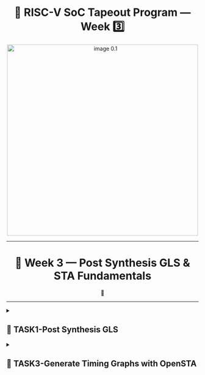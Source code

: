 <h1 align="center">🔳 RISC-V SoC Tapeout Program — Week 3️⃣</h1>

<p align="center"><img src="./ASSETS/0.1.jpeg" width="500" alt="image 0.1"/></p>

---

<div align="center">

# 🚀 Week 3 —  Post Synthesis GLS & STA Fundamentals

🌟 

</div>

---

<details>
<summary><h2> 🌟 TASK1-Post Synthesis GLS </h2> </summary>


# 🧠 Week 3 – Post-Synthesis Simulation of VSDBabySoC (GLS)

After completing RTL-level verification in Week 2, the next milestone is to **verify the functionality of the synthesized (gate-level) design**.

👉Post-synthesis simulation (also called **Gate-Level Simulation – GLS**) is one of the **most important steps** in the ASIC design flow. After synthesis, our BabySoC RTL is converted into a **gate-level netlist** using the Sky130 standard cell library. The goal here is simple:

👉 To ensure that the design **still works exactly as intended** after synthesis, and to check if there are **any timing-related issues** that were not visible in pre-synthesis simulation.

---

## 🔨 Purpose of Gate-Level Simulation (GLS)

The **main objectives** of GLS for BabySoC are:

1. **Functionality + Timing Verification**
    - Checks whether the **gate-level netlist** still behaves as the RTL design.
    - Uses **SDF (Standard Delay Format)** for accurate timing verification.
2. **Dynamic Circuit Behavior**
    - Captures real-world issues like **glitches** or **metastability** which are invisible in RTL.
3. **Post-Synthesis Validation**
    - Confirms that modules like the **RISC-V core, PLL, and DAC** are all mapped correctly to standard cells.
    - Ensures there are **no unexpected latches, mismatches, or synthesis-induced bugs**.
4. **Final Check Before PnR**
    - This is the **last chance** to catch functional/timing problems **before moving to Physical Design (PnR)**.

![0.png](week3%202805f99c9dcb80e48e4ee8a3457c6f65/0.png)

---

## 🎯 Objective

1. Perform **logic synthesis** on the BabySoC design using Yosys.
2. Generate a **gate-level netlist** that represents the same behavior as the RTL.
3. Run a **post-synthesis simulation** using Icarus Verilog.
4. Compare **pre- and post-synthesis** simulation waveforms to confirm functional equivalence.

---

## ⚙️Step 1 –Environment Setup

Before moving into synthesis, verify that your environment is ready:

```bash
sudo apt update
sudo apt install yosys iverilog gtkwave
```

🧩 **Tools we’ll use:**

- **Yosys** – Open-source synthesis tool
- **Icarus Verilog** – Simulator for gate-level testing
- **GTKWave** – Waveform viewer

---

## 🗂️Step 2 –Organizing Directories

To keep the workflow structured, create dedicated folders inside the `output/` directory.

```bash
mkdir -p output/synth output/post_synth_sim
```

Your updated directory tree should now look like this 👇

```bash
output/
├── pre_synth_sim/
│   ├── pre_synth_sim.out
│   ├── vsdbabysoc.synth.v
│   └── pre_synth_sim.vcd
└── post_synth_sim/
```

This separation makes debugging and file tracking much easier.

---

## 🧰 Step 3 –Synthesis with Yosys

- The synthesis process converts RTL code into →  equivalent gate-level representation (netlist).

### 1️⃣ Launch Yosys

```bash
yosys
```

![1.png](week3%202805f99c9dcb80e48e4ee8a3457c6f65/1.png)

---

### 2️⃣ Read all verilog files

```bash
```
### Load RTL files
yosys> read_verilog src/module/vsdbabysoc.v
yosys> read_verilog -I src/include src/module/rvmyth.v
yosys> read_verilog -I src/include src/module/clk_gate.v
```

![2.png](week3%202805f99c9dcb80e48e4ee8a3457c6f65/2.png)

---

### **3️⃣ Load the Liberty Files for Synthesis**

```bash
# Load library files
yosys> read_liberty -lib src/lib/avsdpll.lib
yosys> read_liberty -lib src/lib/avsddac.lib
yosys> read_liberty -lib src/lib/sky130_fd_sc_hd__tt_025C_1v80.lib
```

![3.png](week3%202805f99c9dcb80e48e4ee8a3457c6f65/3.png)

---

### **4️⃣ Run Synthesis Targeting `vsdbabysoc`**

```bash
yosys> synth -top vsdbabysoc
```

![4.png](week3%202805f99c9dcb80e48e4ee8a3457c6f65/4.png)

---

### 5️⃣Statistics of Yosys Synthesis

![5.png](week3%202805f99c9dcb80e48e4ee8a3457c6f65/5.png)

![6.png](week3%202805f99c9dcb80e48e4ee8a3457c6f65/6.png)

![7.png](week3%202805f99c9dcb80e48e4ee8a3457c6f65/7.png)

![8.png](week3%202805f99c9dcb80e48e4ee8a3457c6f65/8.png)

![9.png](week3%202805f99c9dcb80e48e4ee8a3457c6f65/9.png)

---

### **6️⃣ Map D Flip-Flops to Standard Cells**

```bash
yosys> dfflibmap -liberty src/lib/sky130_fd_sc_hd__tt_025C_1v80.lib
```

![10.png](week3%202805f99c9dcb80e48e4ee8a3457c6f65/10.png)

---

### **7️⃣ Perform Optimization and Technology Mapping**

```bash
yosys> opt
yosys> abc -liberty src/lib/sky130_fd_sc_hd__tt_025C_1v80.lib -script +strash;scorr;ifraig;retime;{D};strash;dch,-f;map,-M,1,{D}
```

![11.png](week3%202805f99c9dcb80e48e4ee8a3457c6f65/11.png)

![12.png](week3%202805f99c9dcb80e48e4ee8a3457c6f65/12.png)

---

### **8️⃣ Perform Final Clean-Up and Renaming**

```bash
yosys> flatten
yosys> setundef -zero
yosys> clean -purge
yosys> rename -enumerate
```

![13.png](week3%202805f99c9dcb80e48e4ee8a3457c6f65/13.png)

---

### **9️⃣ Check Statistics**

```bash
yosys> stat
```

![14.png](week3%202805f99c9dcb80e48e4ee8a3457c6f65/14.png)

---

### **🔟 Write the Synthesized Netlist**

```bash
yosys> write_verilog -noattr output/post_synth_sim/vsdbabysoc.synth.v
```

![15.png](week3%202805f99c9dcb80e48e4ee8a3457c6f65/15.png)

✅ **Output:** `synth_netlist.v` – the synthesized gate-level version of our BabySoC core.

```bash
yosys> cd output/post_synth_sim/
```

![16.png](week3%202805f99c9dcb80e48e4ee8a3457c6f65/16.png)

---

## 🧪 Step 4 – Post-Synthesis Simulation

📌 Before going to next check your directory, that should now look like this 👇

```bash
output/
├── pre_synth_sim/
│   ├── pre_synth_sim.out
│   ├── vsdbabysoc.synth.v
│   └── pre_synth_sim.vcd
├── post_synth_sim/
    ├── vsdbabysoc.synth.v
    └── post_synth_sim.out
```

Now that we have the gate-level netlist, we must verify that its behavior matches the RTL simulation results.

We use the **same testbench** (`tb_mythcore_test.v`), replacing the RTL design with the synthesized netlist.

### 🔹 Compile the Gate-Level Design

```bash
iverilog -o /home/maddy/Desktop/open_source_tapout/VLSI/VSDBabySoC/output/post_synth_sim/post_synth_sim.out -DPOST_SYNTH_SIM -DFUNCTIONAL -DUNIT_DELAY=#1 -I /home/maddy/Desktop/open_source_tapout/VLSI/VSDBabySoC/src/include -I /home/maddy/Desktop/open_source_tapout/VLSI/VSDBabySoC/src/module /home/maddy/Desktop/open_source_tapout/VLSI/VSDBabySoC/src/module/testbench.v
```
### 🔹 Post-Synthesis Simulation – Command Breakdown

```bash
iverilog \
  -o output/post_synth_sim/post_synth_sim.out \   # Output simulation executable
  -DPOST_SYNTH_SIM \                              # Enable POST_SYNTH_SIM mode
  -DFUNCTIONAL \                                  # Use behavioral models
  -DUNIT_DELAY=#1 \                               # Assign #1 delay for all gates
  -I src/include \                                # Include path for header files
  -I src/module \                                 # Include path for modules
  src/module/testbench.v                          # Top-level testbench

```

**Explanation of Options:**

- 🔹 **`iverilog`** → Icarus Verilog compiler to convert Verilog into an executable.
- 🔹 **`o <path>`** → Output binary path for the simulation.
- 🔹 **`DPOST_SYNTH_SIM`** → Switch testbench to post-synthesis simulation mode.
- 🔹 **`DFUNCTIONAL`** → Use high-level behavioral models instead of gate timing.
- 🔹 **`DUNIT_DELAY=#1`** → Assigns a unit delay of `#1` for all gates.
- 🔹 **`I <include_path>`** → Add include directories for modules or headers.
- 🔹 **`testbench.v`** → Specifies the testbench as the top-level simulation file.

### 🔹 Run the Simulation

```bash
cd output/post_synth_sim
./post_synth_sim.out
```

This will produce a new `.vcd` file (waveform dump).

![17.png](week3%202805f99c9dcb80e48e4ee8a3457c6f65/17.png)

### 🔹 Visualize the Waveform by GTKwave

```bash
gtkwave tb_mythcore_test_post.vcd
```

Observe signal transitions, clock gating, and output behavior.

![18.png](week3%202805f99c9dcb80e48e4ee8a3457c6f65/18.png)

---

## 🔬 Step 5 – Result Analysis

When you compare **pre- and post-synthesis waveforms** in GTKWave (`pre_synth_sim.vcd` vs `post_synth_sim.vcd`):

- The **functional behavior** should be identical.
- Slight **timing variations** may appear because the synthesized design includes gate delays.
- Successful matching confirms that **Yosys synthesis preserved the RTL logic**.

---

## 🧩 Step 6 – Conclusion

🎉 **Post-synthesis verification completed!**

| Stage | Tool | Output | Verification |
| --- | --- | --- | --- |
| RTL Simulation | Icarus Verilog | `pre_synth_sim.vcd` | Functional correctness |
| Synthesis | Yosys | `vsdbabysoc.synth.v.v` | Logical equivalence |
| Gate-Level Simulation | Icarus Verilog | `post_synth_sim.vcd` |  |

---

## **Comparing Pre-Synthesis ⚡VS⚡ Post-Synthesis Output**

Why because the matching outputs between pre- and post-synthesis simulations mean the synthesis process has preserved your design’s functionality, while now adding real-world timing considerations. 

### 🔹 Pre-Synthesis **⚡** Post-Synthesis

| Aspect | Pre-Synthesis | Post-Synthesis |
| --- | --- | --- |
| **Purpose** | Verify RTL logic & functionality | Verify gate-level design & timing |
| **Focus** | Logical correctness, design intent | Gate delays, timing violations, glitches |
| **Simulation** | Behavioral, fast | Gate-level, includes timing info |
| **Outcome** | Confirms RTL works as intended | Confirms synthesized design behaves correctly in real-world conditions |

📌  Pre-Synthesis output

![19.png](week3%202805f99c9dcb80e48e4ee8a3457c6f65/19.png)

📌 Post-Synthesis output

![20.png](week3%202805f99c9dcb80e48e4ee8a3457c6f65/20.png)

</details>




<details>
<summary><h2> 🌟 TASK3-Generate Timing Graphs with OpenSTA</h2> </summary>


## 🗂️Organizing Directories

To keep the workflow structured, create dedicated folders inside the `OpenSTA/` directory.

```bash
cd VSDBabgySoC

mkdir OpenSTA

cd OpenSTA
```

My updated directory tree should now look like this 👇

```bash
VSDBabySoC/
├── src/
├── output/
└── OpenSTA/

```

This separation makes debugging and file tracking much easier.

![21.png](week3%202805f99c9dcb80e48e4ee8a3457c6f65/21.png)

---

## **Installation of OpenSTA**

**Note:** Installation instructions are adapted from the official OpenSTA repository: 🔗 [https://github.com/parallaxsw/OpenSTA](https://github.com/parallaxsw/OpenSTA)

**Step 1: Clone the Repository**

```
git clone https://github.com/parallaxsw/OpenSTA.git
cd OpenSTA
```

![22.png](week3%202805f99c9dcb80e48e4ee8a3457c6f65/22.png)

**Step 2: Build the Docker Image**

```
docker build --file Dockerfile.ubuntu22.04 --tag opensta .
```

This builds a Docker image named opensta using the provided Ubuntu 22.04 Dockerfile. All dependencies are installed during this step.

![23.png](week3%202805f99c9dcb80e48e4ee8a3457c6f65/23.png)

![24.png](week3%202805f99c9dcb80e48e4ee8a3457c6f65/24.png)

![25.png](week3%202805f99c9dcb80e48e4ee8a3457c6f65/25.png)

**Step 3: Run the OpenSTA Container**

To run a docker container using the OpenSTA image, use the -v option to docker to mount direcories with data to use and -i to run interactively.

```
docker run -i -v $HOME:/data opensta
```

![26.png](week3%202805f99c9dcb80e48e4ee8a3457c6f65/26.png)

You now have OpenSTA installed and running inside a Docker container. After successful installation, you will see the % prompt—this indicates that the OpenSTA interactive shell is ready for use.

**Timing Analysis Using Inline Commands**

Once inside the OpenSTA shell (% prompt), you can perform a basic static timing analysis using the following inline commands:

```
# Instructs OpenSTA to read and load the Liberty file "nangate45_slow.lib.gz".
read_liberty /OpenSTA/examples/nangate45_slow.lib.gz

# Intructs OpenSTA to read and load the Verilog file (gate level verilog netlist) "example1.v"
read_verilog /OpenSTA/examples/example1.v

# Using "top," which stands for the main module, links the Verilog code with the Liberty timing cells.
link_design top

# Create a 10ns clock named 'clk' for clk1, clk2, and clk3 inputs
create_clock -name clk -period 10 {clk1 clk2 clk3}

# Set 0ns input delay for inputs in1 and in2 relative to clock 'clk'
set_input_delay -clock clk 0 {in1 in2}

# Report of the timing checks for the design
report_checks
```

*This flow is useful for quick testing and debugging without writing a full TCL script.*

![27.png](week3%202805f99c9dcb80e48e4ee8a3457c6f65/27.png)

**Note:** We used report_checks here because only the slow liberty file (nangate45_slow.lib.gz) is loaded.

![28.png](week3%202805f99c9dcb80e48e4ee8a3457c6f65/28.png)

![29.png](week3%202805f99c9dcb80e48e4ee8a3457c6f65/29.png)

![30.png](week3%202805f99c9dcb80e48e4ee8a3457c6f65/30.png)

![31.png](week3%202805f99c9dcb80e48e4ee8a3457c6f65/31.png)

This represents a setup (max delay) corner, so the analysis focuses on setup timing by default.

---

**Why Does report_checks Show Only Max (Setup) Paths?**

By default, report_checks reports -path_delay max (i.e., setup checks).

OpenSTA interprets report_checks without arguments as:

```
report_checks -path_delay max
```

![32.png](week3%202805f99c9dcb80e48e4ee8a3457c6f65/32.png)

This reports only max path delays, i.e., setup timing checks.

✅**How to Also Get Hold (min) Paths:**

If you want both setup and hold timing checks (i.e., both max and min path delays), use:

```
report_checks -path_delay min
```

![33.png](week3%202805f99c9dcb80e48e4ee8a3457c6f65/33.png)

**Analyzing report outcomes**

*Verilog Netlist: example1.v*

```
module top (in1, in2, clk1, clk2, clk3, out);
  input in1, in2, clk1, clk2, clk3;
  output out;
  wire r1q, r2q, u1z, u2z;

  DFF_X1 r1 (.D(in1), .CK(clk1), .Q(r1q));
  DFF_X1 r2 (.D(in2), .CK(clk2), .Q(r2q));
  BUF_X1 u1 (.A(r2q), .Z(u1z));
  AND2_X1 u2 (.A1(r1q), .A2(u1z), .ZN(u2z));
  DFF_X1 r3 (.D(u2z), .CK(clk3), .Q(out));
endmodule
```

Here are the commands for Yosys synthesis for example1.v:

```bash
cd VSDBabySoC/OpenSTA/examples/
VSDBabySoC/OpenSTA/examples$ yosys
yosys> read_liberty -lib nangate45_slow.lib
```

- you will possible face this error like this

![34.png](week3%202805f99c9dcb80e48e4ee8a3457c6f65/34.png)

- because the files are in ```gz```

![35.png](week3%202805f99c9dcb80e48e4ee8a3457c6f65/35.png)

- follow the commands

```bash
gunzip nangate45_slow.lib.gz
```

![36.png](week3%202805f99c9dcb80e48e4ee8a3457c6f65/36.png)

---

```bash
patha@spatha-VirtualBox:~/VLSI/VSDBabySoC/OpenSTA/examples$ yosys
yosys> read_liberty -lib nangate45_slow.lib
yosys> read_verilog example1.v
yosys> synth -top top
```

![37.png](week3%202805f99c9dcb80e48e4ee8a3457c6f65/37.png)

[https://www.notion.so](https://www.notion.so)

```bash
yosys> show
```

![39.png](week3%202805f99c9dcb80e48e4ee8a3457c6f65/39.png)

---

## **Static timing analysis using OpenSTA**

### **Timing Ananlysis Using In line Commands**

Here’s the same OpenSTA timing analysis flow with added SPEF-based parasitic modeling:

This enables **more realistic delay and slack computation** by including post-layout RC data, improving timing signoff precision.

```
docker run -i -v $HOME:/data opensta
```

```bash
read_liberty /OpenSTA/examples/nangate45_slow.lib.gz
read_verilog /OpenSTA/examples/example1.v
link_design top
read_spef /OpenSTA/examples/example1.dspef
create_clock -name clk -period 10 {clk1 clk2 clk3}
set_input_delay -clock clk 0 {in1 in2}
report_checks
```

![40.png](week3%202805f99c9dcb80e48e4ee8a3457c6f65/40.png)

![41.png](week3%202805f99c9dcb80e48e4ee8a3457c6f65/41.png)

---

**Report Capacitance per Stage**

Reports timing paths with 4-digit precision and shows the net capacitance at each stage, helping identify high-cap nodes that may affect delay.

---

**Report Timing with Capacitance, Slew, Input Pins, and Fanout**

Report timing with capacitance, slew, input pins, and fanout per stage.

![42.png](week3%202805f99c9dcb80e48e4ee8a3457c6f65/42.png)

![43.png](week3%202805f99c9dcb80e48e4ee8a3457c6f65/43.png)

---

**Timing Analysis Using a TCL Script**

To automate the timing flow, you can write the commands into a .tcl script and execute it from the OpenSTA shell.

cmds

```
# Load liberty files for max and min analysis
read_liberty -max /home/maddy/Desktop/open_source_tapout/VLSI/VSDBabySoC/OpenSTA/examples/nangate45_slow.lib
read_liberty -min /home/maddy/Desktop/open_source_tapout/VLSI/VSDBabySoC/OpenSTA/examples/nangate45_fast.lib

# Read the gate-level Verilog netlist
read_verilog /home/maddy/Desktop/open_source_tapout/VLSI/VSDBabySoC/OpenSTA/examples/example1.v

# Link the top-level design
link_design top

# Define clocks and input delays
create_clock -name clk -period 10 {clk1 clk2 clk3}
set_input_delay -clock clk 0 {in1 in2}

# Generate a full min/max timing report
report_checks -path_delay min_max
```

| **Line of Code** | **Purpose** | **Explanation** |
| --- | --- | --- |
| `read_liberty -max nangate45_slow.lib.gz` | Load max delay library | Loads the **slow corner Liberty file** for **setup (max delay)** analysis. |
| `read_liberty -min nangate45_fast.lib.gz` | Load min delay library | Loads the **fast corner Liberty file** for **hold (min delay)** analysis. |
| `read_verilog example1.v` | Load gate-level netlist | Reads the synthesized **Verilog netlist** of the design. |
| `link_design top` | Link design | Links the netlist using `top` as the **top-level module**, connecting it with Liberty cells. |
| `create_clock -name clk -period 10 {clk1 clk2 clk3}` | Create clock | Defines a **clock named `clk`** with a 10 ns period on ports `clk1`, `clk2`, and `clk3`. |
| `set_input_delay -clock clk 0 {in1 in2}` | Set input delay | Applies **0 ns input delay** relative to `clk` for inputs `in1` and `in2`. |
| `report_checks -path_delay min_max` | Run full STA | Reports both **setup (max)** and **hold (min)** timing paths and checks. |

---

**Run the Script Using Docker**

To run this script non-interactively using Docker:

```bash
docker run -it -v $HOME:/data opensta /data/VLSI/VSDBabySoC/OpenSTA/examples/min_max_delays.tcl
```

### **VSDBabySoC basic timing analysis**

To begin static timing analysis on the VSDBabySoC design, you must organize and prepare the required files in specific directories.

```
# Create a directory to store Liberty timing libraries

VSDBabySoC/OpenSTA$ mkdir -p examples/timing_libs/

# Create a directory to store synthesized netlist and constraint files

mkdir -p examples/BabySoC
ls

BabySoC/
gcd_sky130hd.sdc vsdbabysoc_synthesis.sdc  vsdbabysoc.synth.v
```

These files include:

- Standard cell library: sky130_fd_sc_hd__tt_025C_1v80.lib
- IP-specific Liberty libraries: avsdpll.lib, avsddac.lib
- Synthesized gate-level netlist: vsdbabysoc.synth.v
- Timing constraints: vsdbabysoc_synthesis.sdc

Below is the TCL script to run complete min/max timing checks on the SoC:

- **vsdbabysoc_min_max_delays.tcl**
    
    ```
    # Load Liberty Libraries (standard cell + IPs)
    read_liberty -min /data/VLSI/VSDBabySoC/OpenSTA/examples/timing_libs/sky130_fd_sc_hd__tt_025C_1v80.lib
    read_liberty -max /data/VLSI/VSDBabySoC/OpenSTA/examples/timing_libs/sky130_fd_sc_hd__tt_025C_1v80.lib
    
    read_liberty -min /data/VLSI/VSDBabySoC/OpenSTA/examples/timing_libs/avsdpll.lib
    read_liberty -max /data/VLSI/VSDBabySoC/OpenSTA/examples/timing_libs/avsdpll.lib
    
    read_liberty -min /data/VLSI/VSDBabySoC/OpenSTA/examples/timing_libs/avsddac.lib
    read_liberty -max /data/VLSI/VSDBabySoC/OpenSTA/examples/timing_libs/avsddac.lib
    
    # Read Synthesized Netlist
    read_verilog /data/VLSI/VSDBabySoC/OpenSTA/examples/BabySoC/vsdbabysoc.synth.v
    
    # Link the Top-Level Design
    link_design vsdbabysoc
    
    # Apply SDC Constraints
    read_sdc /data/VLSI/VSDBabySoC/OpenSTA/examples/BabySoC/vsdbabysoc_synthesis.sdc
    
    # Generate Timing Report
    report_checks
    ```
    

| **Line of Code** | **Purpose** | **Explanation** |
| --- | --- | --- |
| `read_liberty -min ...sky130...` & `-max ...sky130...` | Load standard cell library | Loads the **typical PVT corner** for both min (hold) and max (setup) timing analysis. |
| `read_liberty -min/-max avsdpll.lib` | Load PLL IP Liberty | Includes Liberty timing views of the **PLL IP** used in the design. |
| `read_liberty -min/-max avsddac.lib` | Load DAC IP Liberty | Includes Liberty timing views of the **DAC IP** used in the design. |
| `read_verilog vsdbabysoc.synth.v` | Load synthesized netlist | Loads the gate-level Verilog netlist of the **VSDBabySoC** design. |
| `link_design vsdbabysoc` | Link top-level module | Links the hierarchy using `vsdbabysoc` as the **top module** for timing analysis. |
| `read_sdc vsdbabysoc_synthesis.sdc` | Load constraints | Loads SDC file specifying **clock definitions, input/output delays, and false paths**. |
| `report_checks` | Run timing analysis | Generates a default **setup timing report**. Add `-path_delay min_max` to see both hold and setup. |

execute it inside the Docker container:

```
docker run -it -v $HOME:/data openstaVSDBabySoC/OpenSTA/examples/BabySoC/vsdbabysoc_min_max_delays.tcl
```

⚠️ **Possible Error Alert**

You may encounter the following error when running the script:

```
Warning: VSDBabySoC/OpenSTA/examples/timing_libs/sky130_fd_sc_hd__tt_025C_1v80.lib line 23, default_fanout_load is 0.0.
Warning: VSDBabySoC/OpenSTA/examples/timing_libs/sky130_fd_sc_hd__tt_025C_1v80.lib line 1, library sky130_fd_sc_hd__tt_025C_1v80 already exists.
Warning: VSDBabySoC/OpenSTA/examples/timing_libs/sky130_fd_sc_hd__tt_025C_1v80.lib line 23, default_fanout_load is 0.0.
Error: VSDBabySoC/OpenSTA/examples/timing_libs/avsdpll.lib line 54, syntax error
```

✅ **Fix:**

This error occurs because Liberty syntax does not support // for single-line comments, and more importantly, the { character appearing after // confuses the Liberty parser. Specifically, check around *line 54 of avsdpll.lib* and correct any syntax issues such as:

```
//pin (GND#2) {
//  direction : input;
//  max_transition : 2.5;
//  capacitance : 0.001;
//}
```

✔️ **Replace with:**

```
/*
pin (GND#2) {
  direction : input;
  max_transition : 2.5;
  capacitance : 0.001;
}
*/
```

This should allow OpenSTA to parse the Liberty file without throwing syntax errors.

After fixing the Liberty file comment syntax as shown above, you can rerun the script to perform complete timing analysis for VSDBabySoC:

---

## **VSDBabySoC PVT Corner Analysis (Post-Synthesis Timing)**

Static Timing Analysis (STA) is performed across various **PVT (Process-Voltage-Temperature)** corners to ensure the design meets timing requirements under different conditions.

**Critical Timing Corners**

**Worst Max Path (Setup-critical) Corners:**

- `ss_LowTemp_LowVolt`
- `ss_HighTemp_LowVolt`*These represent the **slowest** operating conditions.*

**Worst Min Path (Hold-critical) Corners:**

- `ff_LowTemp_HighVolt`
- `ff_HighTemp_HighVolt`*These represent the **fastest** operating conditions.*

**Timing libraries** required for this analysis can be downloaded from:

🔗 [Skywater PDK - sky130_fd_sc_hd Timing Libraries](https://github.com/efabless/skywater-pdk-libs-sky130_fd_sc_hd/tree/master/timing)

Below is the script that can be used to perform STA across the PVT corners for which the Sky130 Liberty files are available.

### TCL file

```
 set list_of_lib_files(1) "sky130_fd_sc_hd__tt_025C_1v80.lib"set list_of_lib_files(2) "sky130_fd_sc_hd__ff_100C_1v65.lib"set list_of_lib_files(3) "sky130_fd_sc_hd__ff_100C_1v95.lib"set list_of_lib_files(4) "sky130_fd_sc_hd__ff_n40C_1v56.lib"set list_of_lib_files(5) "sky130_fd_sc_hd__ff_n40C_1v65.lib"set list_of_lib_files(6) "sky130_fd_sc_hd__ff_n40C_1v76.lib"set list_of_lib_files(7) "sky130_fd_sc_hd__ss_100C_1v40.lib"set list_of_lib_files(8) "sky130_fd_sc_hd__ss_100C_1v60.lib"set list_of_lib_files(9) "sky130_fd_sc_hd__ss_n40C_1v28.lib"set list_of_lib_files(10) "sky130_fd_sc_hd__ss_n40C_1v35.lib"set list_of_lib_files(11) "sky130_fd_sc_hd__ss_n40C_1v40.lib"set list_of_lib_files(12) "sky130_fd_sc_hd__ss_n40C_1v44.lib"set list_of_lib_files(13) "sky130_fd_sc_hd__ss_n40C_1v76.lib"

 read_liberty /data/VLSI/VSDBabySoC/OpenSTA/examples/timing_libs/avsdpll.lib
 read_liberty /data/VLSI/VSDBabySoC/OpenSTA/examples/timing_libs/avsddac.lib

 for {set i 1} {$i <= [array size list_of_lib_files]} {incr i} {
 read_liberty /data/VLSI/VSDBabySoC/OpenSTA/examples/timing_libs/$list_of_lib_files($i)
 read_verilog /data/VLSI/VSDBabySoC/OpenSTA/examples/BabySoC/vsdbabysoc.synth.v
 link_design vsdbabysoc
 current_design
 read_sdc /data/VLSI/VSDBabySoC/OpenSTA/examples/BabySoC/vsdbabysoc_synthesis.sdc
 check_setup -verbose
 report_checks -path_delay min_max -fields {nets cap slew input_pins fanout} -digits {4} > /data/VLSI/VSDBabySoC/OpenSTA/examples/BabySoC/STA_OUTPUT/min_max_$list_of_lib_files($i).txt

 exec echo "$list_of_lib_files($i)" >> /data/VLSI/VSDBabySoC/OpenSTA/examples/BabySoC/STA_OUTPUT/sta_worst_max_slack.txt
 report_worst_slack -max -digits {4} >> /data/VLSI/VSDBabySoC/OpenSTA/examples/BabySoC/STA_OUTPUT/sta_worst_max_slack.txt

 exec echo "$list_of_lib_files($i)" >> /data/VLSI/VSDBabySoC/OpenSTA/examples/BabySoC/STA_OUTPUT/sta_worst_min_slack.txt
 report_worst_slack -min -digits {4} >> /data/VLSI/VSDBabySoC/OpenSTA/examples/BabySoC/STA_OUTPUT/sta_worst_min_slack.txt

 exec echo "$list_of_lib_files($i)" >> /data/VLSI/VSDBabySoC/OpenSTA/examples/BabySoC/STA_OUTPUT/sta_tns.txt
 report_tns -digits {4} >> /data/VLSI/VSDBabySoC/OpenSTA/examples/BabySoC/STA_OUTPUT/sta_tns.txt

 exec echo "$list_of_lib_files($i)" >> /data/VLSI/VSDBabySoC/OpenSTA/examples/BabySoC/STA_OUTPUT/sta_wns.txt
 report_wns -digits {4} >> /data/VLSI/VSDBabySoC/OpenSTA/examples/BabySoC/STA_OUTPUT/sta_wns.txt
 }
```

| **Command** | **Purpose** | **Explanation** |
| --- | --- | --- |
| `report_worst_slack -max` | Report Worst Setup Slack | Outputs the **most negative setup slack** (WNS) in the design for the current PVT corner. |
| `report_worst_slack -min` | Report Worst Hold Slack | Outputs the **most negative hold slack** in the design for the current PVT corner. |
| `report_tns` | Report Total Negative Slack (TNS) | Prints the **sum of all negative slacks** (across all violating paths). Reflects how widespread timing violations are. |
| `report_wns` | Report Worst Negative Slack (WNS) | Prints the **single worst slack** (i.e., the most timing-violating path). Indicates severity of the critical path violation. |

execute it inside the Docker container:

```
docker run -it -v $HOME:/data opensta VSDBabySoC/OpenSTA/examples/BabySoC/sta_across_pvt.tcl
```

After executing the above script, you can find the generated timing reports in the STA_OUTPUT directory:

```
ls

min_max_sky130_fd_sc_hd__ff_100C_1v65.lib.txt  min_max_sky130_fd_sc_hd__ss_100C_1v40.lib.txt  min_max_sky130_fd_sc_hd__ss_n40C_1v44.lib.txt  sta_worst_max_slack.txt

min_max_sky130_fd_sc_hd__ff_100C_1v95.lib.txt  min_max_sky130_fd_sc_hd__ss_100C_1v60.lib.txt  min_max_sky130_fd_sc_hd__ss_n40C_1v76.lib.txt  sta_worst_min_slack.txt

min_max_sky130_fd_sc_hd__ff_n40C_1v56.lib.txt  min_max_sky130_fd_sc_hd__ss_n40C_1v28.lib.txt  min_max_sky130_fd_sc_hd__tt_025C_1v80.lib.txt

min_max_sky130_fd_sc_hd__ff_n40C_1v65.lib.txt  min_max_sky130_fd_sc_hd__ss_n40C_1v35.lib.txt  sta_tns.txt

min_max_sky130_fd_sc_hd__ff_n40C_1v76.lib.txt  min_max_sky130_fd_sc_hd__ss_n40C_1v40.lib.txt  sta_wns.txt
```

| **File** | **Description** |
| --- | --- |
| `min_max_<lib>.txt` | Detailed timing report for setup and hold paths for each PVT corner |
| `sta_worst_max_slack.txt` | Worst setup slack values across all corners |
| `sta_worst_min_slack.txt` | Worst hold slack values across all corners |
| `sta_tns.txt` | Total negative slack values across all corners |
| `sta_wns.txt` | Worst negative slack values across all corners |

---

**Timing Summary Across PVT Corners (Post-Synthesis STA Results)**

The following timing summary table was collected by running STA across 13 PVT corners using OpenSTA.

Metrics such as Worst Hold Slack, Worst Setup Slack, WNS, and TNS were extracted from the output reports.

| **PVT_CORNER** | **Worst Setup Slack** | **Worst Hold Slack** | **WNS** | **TNS** |
| --- | --- | --- | --- | --- |
| tt_025C_1v80 | 2.2603 | 0.3096 | 0 | 0 |
| ff_100C_1v65 | 4.1853 | 0.2491 | 0 | 0 |
| ff_100C_1v95 | 5.5202 | 0.1960 | 0 | 0 |
| ff_n40C_1v56 | 1.8047 | 0.2915 | 0 | 0 |
| ff_n40C_1v65 | 3.1788 | 0.2551 | 0 | 0 |
| ff_n40C_1v76 | 4.2413 | 0.2243 | 0 | 0 |
| ss_100C_1v40 | -11.2888 | 0.9053 | -11.2888 | -9245.0244 |
| ss_100C_1v60 | -4.8042 | 0.6420 | -4.8042 | -3378.2246 |
| ss_n40C_1v28 | -55.7561 | 1.8296 | -55.7561 | -46170.3242 |
| ss_n40C_1v35 | -35.1855 | 1.3475 | -35.1855 | -28713.4316 |
| ss_n40C_1v40 | -27.0853 | 1.1249 | -27.0853 | -21725.4824 |
| ss_n40C_1v44 | -22.7070 | 0.9909 | -22.7070 | -17801.5625 |
| ss_n40C_1v76 | -5.2654 | 0.5038 | -5.2654 | -3208.7793 |

---

![44.png](week3%202805f99c9dcb80e48e4ee8a3457c6f65/44.png)

![45.png](week3%202805f99c9dcb80e48e4ee8a3457c6f65/45.png)

![46.png](week3%202805f99c9dcb80e48e4ee8a3457c6f65/46.png)

![47.jpg](week3%202805f99c9dcb80e48e4ee8a3457c6f65/47.jpg)

### 📌 combined view

![48.png](week3%202805f99c9dcb80e48e4ee8a3457c6f65/48.png)

</details>



